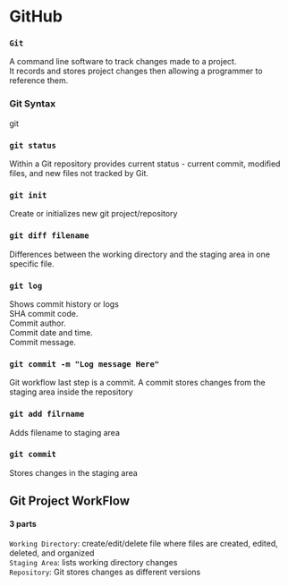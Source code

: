 # GitHub
### `Git` <br/>
A command line software to track changes made to a project.<br/>
It records and stores project changes then allowing a programmer to reference them.<br/>
### Git Syntax
git<action>
### `git status`<br/>
Within a Git repository provides current status - current commit, modified files, and new files not tracked by Git.<br/>
### `git init`<br/>
Create or initializes new git project/repository<br/>
### `git diff filename`<br/>
Differences between the working directory and the staging area in one specific file.<br/>
### `git log`<br/>
Shows commit history or logs<br/>
SHA commit code.<br/>
Commit author.<br/>
Commit date and time.<br/>
Commit message.<br/>
### `git commit -m "Log message Here"`<br/>
Git workflow last step is a commit. A commit stores changes from the staging area inside the repository<br/>
### `git add filrname`<br/>
Adds filename to staging area<br/>
### `git commit`<br/>
Stores changes in the staging area<br/>
## Git Project WorkFlow
#### 3 parts
`Working Directory`: create/edit/delete file where files are created, edited, deleted, and organized<br/>
`Staging Area`: lists working directory changes<br/>
`Repository`: Git stores changes as different versions<br/>

